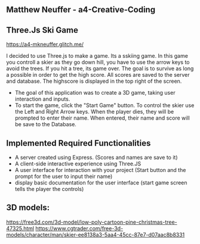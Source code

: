 ## Matthew Neuffer - a4-Creative-Coding

## Three.Js Ski Game

https://a4-mkneuffer.glitch.me/

I decided to use Three.js to make a game. Its a sskiing game. In this game you controll a skier as they go down hill, you have to use the arrow keys to avoid the trees. If you hit a tree, its game over. The goal is to survive as long a possible in order to get the high score. All scores are saved to the server and database. The highscore is displayed in the top right of the screen.

- The goal of this application was to create a 3D game, taking user interaction and inputs.
- To start the game, click the "Start Game" button. To control the skier use the Left and Right Arrow keys. When the player dies, they will be prompted to enter their name. When entered, their name and score will be save to the Database.

## Implemented Required Functionalities

- A server created using Express. (Scores and names are save to it)
- A client-side interactive experience using Three.JS
- A user interface for interaction with your project (Start button and the prompt for the user to input their name)
- display basic documentation for the user interface (start game screen tells the player the controls)

## 3D models:

https://free3d.com/3d-model/low-poly-cartoon-pine-christmas-tree-47325.html
https://www.cgtrader.com/free-3d-models/character/man/skier-ee8138a3-5aa4-45cc-87e7-d07aac8b8331
